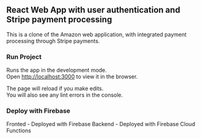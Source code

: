 ## React Web App with user authentication and Stripe payment processing
This is a clone of the Amazon web application, with integrated payment processing through Stripe payments. 

### Run Project

Runs the app in the development mode.<br />
Open [http://localhost:3000](http://localhost:3000) to view it in the browser.

The page will reload if you make edits.<br />
You will also see any lint errors in the console.

### Deploy with Firebase

Fronted - Deployed with Firebase
Backend - Deployed with Firebase Cloud Functions
